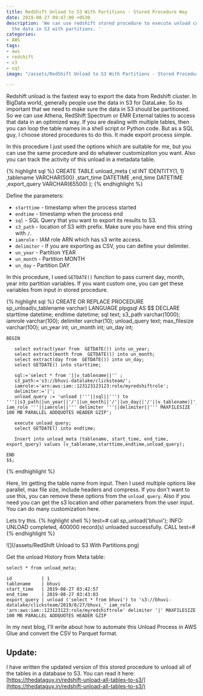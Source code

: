 ```yaml
---
title: RedShift Unload to S3 With Partitions - Stored Procedure Way
date: 2019-08-27 09:47:00 +0530
description: 'We can use redshift stored procedure to execute unload command and save
  the data in S3 with partitions. '
categories:
- AWS
tags:
- aws
- redshift
- s3
- sql
image: "/assets/RedShift Unload to S3 With Partitions - Stored Procedure Way.jpg"

---
```

Redshift unload is the fastest way to export the data from Redshift cluster. In BigData world, generally people use the data in S3 for DataLake. So its important that we need to make sure the data in S3 should be partitioned. So we can use Athena, RedShift Spectrum or EMR External tables to access that data in an optimized way. If you are dealing with multiple tables, then you can loop the table names in a shell script or Python code. But as a SQL guy, I choose stored procedures to do this. It made export process simple.

In this procedure I just used the options which are suitable for me, but you can use the same procedure and do whatever customization you want. Also you can track the activity of this unload in a metadata table.

{% highlight sql %}
    CREATE TABLE unload_meta (
    	id INT IDENTITY(1, 1)
    	,tablename VARCHAR(500)
    	,start_time DATETIME
    	,end_time DATETIME
    	,export_query VARCHAR(65500)
    	);
{% endhighlight %}

Define the parameters:

* `starttime` - timestamp when the process started
* `endtime` - timestamp when the process end
* `sql` - SQL Query that you want to export its results to S3.
* `s3_path` - location of S3 with prefix. Make sure you have end this string with `/`.
* `iamrole` - IAM role ARN which has s3 write access.
* `delimiter` - If you are exporting as CSV, you can define your delimiter.
* `un_year` - Partition YEAR
* `un_month` - Partition MONTH
* `un_day` - Partition DAY

In this procedure, I used `GETDATE()` function to pass current day, month, year into partition variables. If you want custom one, you can get these variables from input in stored procedure.

{% highlight sql %}
    CREATE OR REPLACE PROCEDURE sp_unload(v_tablename varchar)
    LANGUAGE plpgsql AS
    $$
    DECLARE
       starttime datetime;
       endtime datetime;
       sql text;
       s3_path varchar(1000);
       iamrole varchar(100);
       delimiter varchar(10);
       unload_query text;
       max_filesize varchar(100);
       un_year int;
       un_month int;
       un_day int;
    
    BEGIN
       
       select extract(year from  GETDATE()) into un_year;
       select extract(month from  GETDATE()) into un_month;
       select extract(day from  GETDATE()) into un_day;
       select GETDATE() into starttime;
       
       sql:='select * from '||v_tablename||'' ;
       s3_path:='s3://bhuvi-datalake/clicksteam/';
       iamrole:='arn:aws:iam::123123123123:role/myredshiftrole';
       delimiter:='|';
       unload_query := 'unload ('''||sql||''') to '''||s3_path||un_year||'/'||un_month||'/'||un_day||'/'||v_tablename||'_'' iam_role '''||iamrole||''' delimiter '''||delimiter||''' MAXFILESIZE 100 MB PARALLEL ADDQUOTES HEADER GZIP';
      
       execute unload_query;
       select GETDATE() into endtime;
    
       Insert into unload_meta (tablename, start_time, end_time, export_query) values (v_tablename,starttime,endtime,unload_query);
    
    END
    $$;  
{% endhighlight %}

Here, Im getting the table name from input. Then I used multiple options like parallel, max file size, include headers and compress. If you don't want to use this, you can remove these options from the `unload_query`. Also if you need you can get the s3 location and other parameters from the user input. You can do many customization here. 

Lets try this. 
{% highlight shell %}
    test=# call sp_unload('bhuvi');
    INFO:  UNLOAD completed, 400000 record(s) unloaded successfully.
    CALL
    test=#
{% endhighlight %}

![](/assets/RedShift Unload to S3 With Partitions.png)

Get the unload History from Meta table:

```
select * from unload_meta;

id           | 1
tablename    | bhuvi
start_time   | 2019-08-27 03:42:57
end_time     | 2019-08-27 03:43:03
export_query | unload ('select * from bhuvi') to 's3://bhuvi-datalake/clicksteam/2019/8/27/bhuvi_' iam_role 'arn:aws:iam::123123123:role/myredshiftrole' delimiter '|' MAXFILESIZE 100 MB PARALLEL ADDQUOTES HEADER GZIP
```

In my next blog, I'll write about how to automate this Unload Process in AWS Glue and convert the CSV to Parquet format. 

## Update: 
I have written the updated version of this stored procedure to unload all of the tables in a database to S3.
You can read it here: [https://thedataguy.in/redshift-unload-all-tables-to-s3/](https://thedataguy.in/redshift-unload-all-tables-to-s3/)